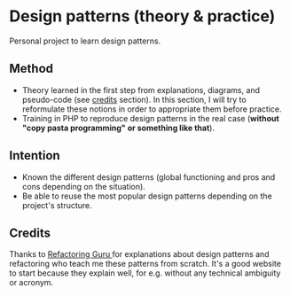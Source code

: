 
Design patterns (theory & practice)
==========================================================
Personal project to learn design patterns.

<!-- TODO: Add summary -->

Method
------
- Theory learned in the first step from explanations, diagrams, and pseudo-code (see [credits](#credits) section). In this section, I will try to reformulate these notions in order to appropriate them before practice. 
-  Training in PHP to reproduce design patterns in the real case (**without "copy pasta programming" or something like that**).

Intention
-----
- Known the different design patterns (global functioning and pros and cons depending on the situation).
- Be able to reuse the most popular design patterns depending on the project's structure.

Credits
-------
Thanks to [Refactoring Guru ](https://refactoring.guru/design-patterns) for explanations about design patterns and refactoring who teach me these patterns from scratch. It's a good website to start because they explain well, for e.g. without any technical ambiguity or acronym.